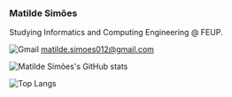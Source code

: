 ### Matilde Simões

Studying Informatics and Computing Engineering @ FEUP.

![Gmail](https://img.shields.io/badge/Gmail-D14836?style=for-the-badge&logo=gmail&logoColor=white) 
matilde.simoes012@gmail.com

![Matilde Simões's GitHub stats](https://github-readme-stats.vercel.app/api?username=matildesimoes&show_icons=true&theme=radical)

![Top Langs](https://github-readme-stats.vercel.app/api/top-langs/?username=matildesimoes&hide_progress=true)


